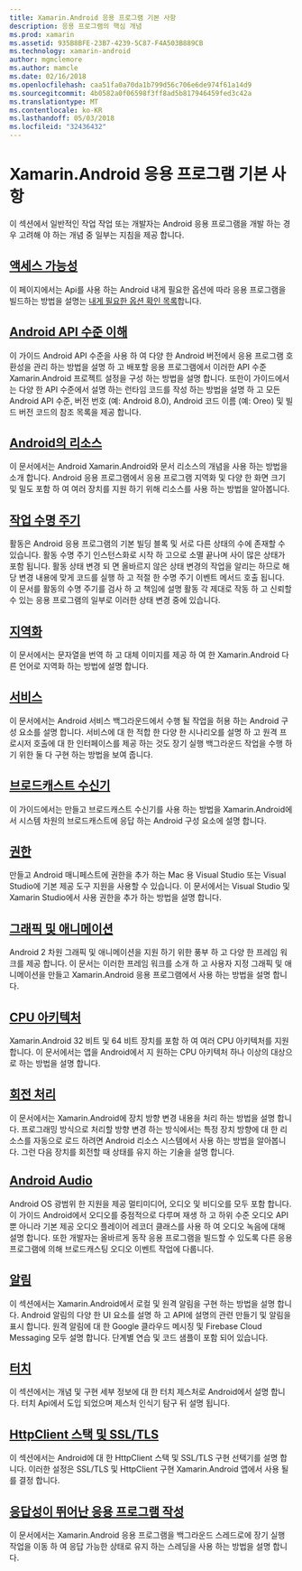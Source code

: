 ```yaml
---
title: Xamarin.Android 응용 프로그램 기본 사항
description: 응용 프로그램의 핵심 개념
ms.prod: xamarin
ms.assetid: 935B8BFE-23B7-4239-5C87-F4A503B889CB
ms.technology: xamarin-android
author: mgmclemore
ms.author: mamcle
ms.date: 02/16/2018
ms.openlocfilehash: caa51fa0a70da1b799d56c706e6de974f61a14d9
ms.sourcegitcommit: 4b0582a0f06598f3ff8ad5b817946459fed3c42a
ms.translationtype: MT
ms.contentlocale: ko-KR
ms.lasthandoff: 05/03/2018
ms.locfileid: "32436432"
---
```

# <a name="xamarinandroid-application-fundamentals"></a>Xamarin.Android 응용 프로그램 기본 사항

이 섹션에서 일반적인 작업 작업 또는 개발자는 Android 응용 프로그램을 개발 하는 경우 고려해 야 하는 개념 중 일부는 지침을 제공 합니다.

## <a name="accessibilityandroidapp-fundamentalsaccessibilitymd"></a>[액세스 가능성](~/android/app-fundamentals/accessibility.md)

이 페이지에서는 Api를 사용 하는 Android 내게 필요한 옵션에 따라 응용 프로그램을 빌드하는 방법을 설명는 [내게 필요한 옵션 확인 목록](~/cross-platform/app-fundamentals/accessibility.md)합니다.

##  <a name="understanding-android-api-levelsandroidapp-fundamentalsandroid-api-levelsmd"></a>[Android API 수준 이해](~/android/app-fundamentals/android-api-levels.md)

이 가이드 Android API 수준을 사용 하 여 다양 한 Android 버전에서 응용 프로그램 호환성을 관리 하는 방법을 설명 하 고 배포할 응용 프로그램에서 이러한 API 수준 Xamarin.Android 프로젝트 설정을 구성 하는 방법을 설명 합니다. 또한이 가이드에서는 다양 한 API 수준에서 설명 하는 런타임 코드를 작성 하는 방법을 설명 하 고 모든 Android API 수준, 버전 번호 (예: Android 8.0), Android 코드 이름 (예: Oreo) 및 빌드 버전 코드의 참조 목록을 제공 합니다.



##  <a name="resources-in-androidandroidapp-fundamentalsresources-in-androidindexmd"></a>[Android의 리소스](~/android/app-fundamentals/resources-in-android/index.md)

이 문서에서는 Android Xamarin.Android와 문서 리소스의 개념을 사용 하는 방법을 소개 합니다. Android 응용 프로그램에서 응용 프로그램 지역화 및 다양 한 화면 크기 및 밀도 포함 하 여 여러 장치를 지원 하기 위해 리소스를 사용 하는 방법을 알아봅니다.




##  <a name="activity-lifecycleandroidapp-fundamentalsactivity-lifecycleindexmd"></a>[작업 수명 주기](~/android/app-fundamentals/activity-lifecycle/index.md)

활동은 Android 응용 프로그램의 기본 빌딩 블록 및 서로 다른 상태의 수에 존재할 수 있습니다. 활동 수명 주기 인스턴스화로 시작 하 고으로 소멸 끝나며 사이 많은 상태가 포함 됩니다. 활동 상태 변경 되 면 올바르지 않은 상태 변경의 작업을 알리는 하므로 해당 변경 내용에 맞게 코드를 실행 하 고 적절 한 수명 주기 이벤트 메서드 호출 됩니다. 이 문서를 활동의 수명 주기를 검사 하 고 책임에 설명 활동 각 제대로 작동 하 고 신뢰할 수 있는 응용 프로그램의 일부로 이러한 상태 변경 중에 있습니다.

##  <a name="localizationandroidapp-fundamentalslocalizationmd"></a>[지역화](~/android/app-fundamentals/localization.md)

이 문서에서는 문자열을 번역 하 고 대체 이미지를 제공 하 여 한 Xamarin.Android 다른 언어로 지역화 하는 방법에 설명 합니다.

## <a name="servicesandroidapp-fundamentalsservicesindexmd"></a>[서비스](~/android/app-fundamentals/services/index.md)

이 문서에서는 Android 서비스 백그라운드에서 수행 될 작업을 허용 하는 Android 구성 요소를 설명 합니다. 서비스에 대 한 적합 한 다양 한 시나리오를 설명 하 고 원격 프로시저 호출에 대 한 인터페이스를 제공 하는 것도 장기 실행 백그라운드 작업을 수행 하기 위한 둘 다 구현 하는 방법을 보여 줍니다.

## <a name="broadcast-receiversandroidapp-fundamentalsbroadcast-receiversmd"></a>[브로드캐스트 수신기](~/android/app-fundamentals/broadcast-receivers.md)

이 가이드에서는 만들고 브로드캐스트 수신기를 사용 하는 방법을 Xamarin.Android에서 시스템 차원의 브로드캐스트에 응답 하는 Android 구성 요소에 설명 합니다.



##  <a name="permissionsandroidapp-fundamentalspermissionsmd"></a>[권한](~/android/app-fundamentals/permissions.md)

만들고 Android 매니페스트에 권한을 추가 하는 Mac 용 Visual Studio 또는 Visual Studio에 기본 제공 도구 지원을 사용할 수 있습니다. 이 문서에서는 Visual Studio 및 Xamarin Studio에서 사용 권한을 추가 하는 방법을 설명 합니다.



##  <a name="graphics-and-animationandroidapp-fundamentalsgraphics-and-animationmd"></a>[그래픽 및 애니메이션](~/android/app-fundamentals/graphics-and-animation.md)

Android 2 차원 그래픽 및 애니메이션을 지원 하기 위한 풍부 하 고 다양 한 프레임 워크를 제공 합니다. 이 문서는 이러한 프레임 워크를 소개 하 고 사용자 지정 그래픽 및 애니메이션을 만들고 Xamarin.Android 응용 프로그램에서 사용 하는 방법을 설명 합니다.


##  <a name="cpu-architecturesandroidapp-fundamentalscpu-architecturesmd"></a>[CPU 아키텍처](~/android/app-fundamentals/cpu-architectures.md)

Xamarin.Android 32 비트 및 64 비트 장치를 포함 하 여 여러 CPU 아키텍처를 지원 합니다. 이 문서에서는 앱을 Android에서 지 원하는 CPU 아키텍처 하나 이상의 대상으로 하는 방법을 설명 합니다.




##  <a name="handling-rotationandroidapp-fundamentalshandling-rotationmd"></a>[회전 처리](~/android/app-fundamentals/handling-rotation.md)

이 문서에서는 Xamarin.Android에 장치 방향 변경 내용을 처리 하는 방법을 설명 합니다. 프로그래밍 방식으로 처리할 방향 변경 하는 방식에서는 특정 장치 방향에 대 한 리소스를 자동으로 로드 하려면 Android 리소스 시스템에서 사용 하는 방법을 알아봅니다. 그런 다음 장치를 회전할 때 상태를 유지 하는 기술을 설명 합니다.



##  <a name="android-audioandroidapp-fundamentalsandroid-audiomd"></a>[Android Audio](~/android/app-fundamentals/android-audio.md)

Android OS 광범위 한 지원을 제공 멀티미디어, 오디오 및 비디오를 모두 포함 합니다. 이 가이드 Android에서 오디오를 중점적으로 다루며 재생 하 고 하위 수준 오디오 API 뿐 아니라 기본 제공 오디오 플레이어 레코더 클래스를 사용 하 여 오디오 녹음에 대해 설명 합니다. 또한 개발자는 올바르게 동작 응용 프로그램을 빌드할 수 있도록 다른 응용 프로그램에 의해 브로드캐스팅 오디오 이벤트 작업에 다룹니다.




##  <a name="notificationsandroidapp-fundamentalsnotificationsindexmd"></a>[알림](~/android/app-fundamentals/notifications/index.md)

이 섹션에서는 Xamarin.Android에서 로컬 및 원격 알림을 구현 하는 방법을 설명 합니다. Android 알림의 다양 한 UI 요소를 설명 하 고 API에 설명의 관련 만들기 및 알림을 표시 합니다. 원격 알림에 대 한 Google 클라우드 메시징 및 Firebase Cloud Messaging 모두 설명 합니다. 단계별 연습 및 코드 샘플이 포함 되어 있습니다.



##  <a name="touchandroidapp-fundamentalstouchindexmd"></a>[터치](~/android/app-fundamentals/touch/index.md)

이 섹션에서는 개념 및 구현 세부 정보에 대 한 터치 제스처로 Android에서 설명 합니다. 터치 Api에서 도입 되었으며 제스처 인식기 탐구 뒤 설명 됩니다.



##  <a name="httpclient-stack-and-ssltlsandroidapp-fundamentalshttp-stackmd"></a>[HttpClient 스택 및 SSL/TLS](~/android/app-fundamentals/http-stack.md)

이 섹션에서는 Android에 대 한 HttpClient 스택 및 SSL/TLS 구현 선택기를 설명 합니다. 이러한 설정은 SSL/TLS 및 HttpClient 구현 Xamarin.Android 앱에서 사용 될를 결정 합니다.


##  <a name="writing-responsive-applicationswriting-responsive-appsmd"></a>[응답성이 뛰어난 응용 프로그램 작성](writing-responsive-apps.md)

이 문서에서는 Xamarin.Android 응용 프로그램을 백그라운드 스레드로에 장기 실행 작업을 이동 하 여 응답 가능한 상태로 유지 하는 스레딩을 사용 하는 방법을 설명 합니다.
